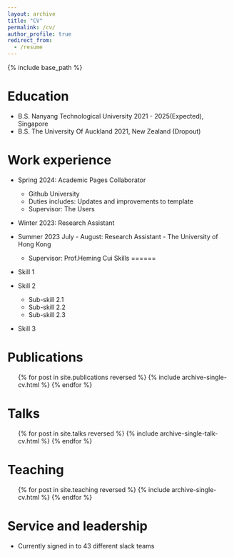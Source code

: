 ```yaml
---
layout: archive
title: "CV"
permalink: /cv/
author_profile: true
redirect_from:
  - /resume
---
```


{% include base_path %}

Education
======
* B.S. Nanyang Technological University 2021 - 2025(Expected), Singapore
* B.S. The University Of Auckland 2021, New Zealand (Dropout)

Work experience
======
* Spring 2024: Academic Pages Collaborator
  * Github University
  * Duties includes: Updates and improvements to template
  * Supervisor: The Users

* Winter 2023: Research Assistant

* Summer 2023 July - August: Research Assistant - The University of Hong Kong
  * Supervisor: Prof.Heming Cui
Skills
======
* Skill 1
* Skill 2
  * Sub-skill 2.1
  * Sub-skill 2.2
  * Sub-skill 2.3
* Skill 3

Publications
======
  <ul>{% for post in site.publications reversed %}
    {% include archive-single-cv.html %}
  {% endfor %}</ul>
  
Talks
======
  <ul>{% for post in site.talks reversed %}
    {% include archive-single-talk-cv.html  %}
  {% endfor %}</ul>
  
Teaching
======
  <ul>{% for post in site.teaching reversed %}
    {% include archive-single-cv.html %}
  {% endfor %}</ul>
  
Service and leadership
======
* Currently signed in to 43 different slack teams
